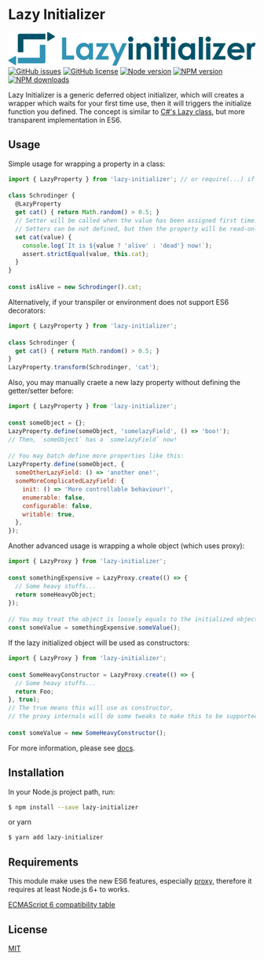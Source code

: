 Lazy Initializer
===========
![logo](media/logo/logo.png)
[![GitHub issues](https://img.shields.io/github/issues/JLChnToZ/lazy-loader.svg)](https://github.com/JLChnToZ/lazy-loader/issues)
[![GitHub license](https://img.shields.io/badge/license-MIT-blue.svg)](https://github.com/JLChnToZ/lazy-loader/blob/master/LICENSE)
[![Node version](https://img.shields.io/node/v/lazy-initializer.svg)](https://github.com/JLChnToZ/lazy-loader/blob/master/package.json)
[![NPM version](https://img.shields.io/npm/v/lazy-initializer.svg)](https://www.npmjs.com/package/lazy-initializer)
[![NPM downloads](https://img.shields.io/npm/dt/lazy-initializer.svg)](https://www.npmjs.com/package/lazy-initializer)

Lazy Initializer is a generic deferred object initializer, which will creates a wrapper which waits for your first time use,
then it will triggers the initialize function you defined.
The concept is similar to [C#'s Lazy<T> class](https://msdn.microsoft.com/en-us/library/dd642331%28v%3Dvs.110%29.aspx),
but more transparent implementation in ES6.

Usage
-----
Simple usage for wrapping a property in a class:
```javascript
import { LazyProperty } from 'lazy-initializer'; // or require(...) if your environment does not support import.

class Schrodinger {
  @LazyProperty
  get cat() { return Math.random() > 0.5; }
  // Setter will be called when the value has been assigned first time.
  // Setters can be not defined, but then the property will be read-only.
  set cat(value) {
    console.log(`It is ${value ? 'alive' : 'dead'} now!`);
    assert.strictEqual(value, this.cat);
  }
}

const isAlive = new Schrodinger().cat;
```

Alternatively, if your transpiler or environment does not support ES6 decorators:
```javascript
import { LazyProperty } from 'lazy-initializer';

class Schrodinger {
  get cat() { return Math.random() > 0.5; }
}
LazyProperty.transform(Schrodinger, 'cat');
```

Also, you may manually craete a new lazy property without defining the getter/setter before:
```javascript
import { LazyProperty } from 'lazy-initializer';

const someObject = {};
LazyProperty.define(someObject, 'somelazyField', () => 'boo!');
// Then, `someObject` has a `somelazyField` now!

// You may batch define more properties like this:
LazyProperty.define(someObject, {
  someOtherLazyField: () => 'another one!',
  someMoreComplicatedLazyField: {
    init: () => 'More controllable behaviour!',
    enumerable: false,
    configurable: false,
    writable: true,
  },
});
```

Another advanced usage is wrapping a whole object (which uses proxy):
```javascript
import { LazyProxy } from 'lazy-initializer';

const somethingExpensive = LazyProxy.create(() => {
  // Some heavy stuffs...
  return someHeavyObject;
});

// You may treat the object is loosely equals to the initialized object itself.
const someValue = somethingExpensive.someValue();
```

If the lazy initialized object will be used as constructors:
```javascript
import { LazyProxy } from 'lazy-initializer';

const SomeHeavyConstructor = LazyProxy.create(() => {
  // Some heavy stuffs...
  return Foo;
}, true);
// The true means this will use as constructor,
// the proxy internals will do some tweaks to make this to be supported.

const someValue = new SomeHeavyConstructor();
```
For more information, please see [docs](https://code.moka-rin.moe/lazy-loader/index.html).

Installation
------------
In your Node.js project path, run:
```sh
$ npm install --save lazy-initializer
```
or yarn
```sh
$ yarn add lazy-initializer
```

Requirements
------------
This module make uses the new ES6 features, especially [proxy](https://developer.mozilla.org/en-US/docs/Web/JavaScript/Reference/Global_Objects/Proxy),
therefore it requires at least Node.js 6+ to works.

[ECMAScript 6 compatibility table](https://kangax.github.io/compat-table/es6/)

License
-------
[MIT](LICENSE)
